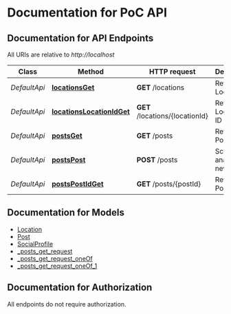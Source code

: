 # Documentation for PoC API

<a name="documentation-for-api-endpoints"></a>
## Documentation for API Endpoints

All URIs are relative to *http://localhost*

| Class | Method | HTTP request | Description |
|------------ | ------------- | ------------- | -------------|
| *DefaultApi* | [**locationsGet**](Apis/DefaultApi.md#locationsget) | **GET** /locations | Returns all Location |
*DefaultApi* | [**locationsLocationIdGet**](Apis/DefaultApi.md#locationslocationidget) | **GET** /locations/{locationId} | Returns a Location by ID |
*DefaultApi* | [**postsGet**](Apis/DefaultApi.md#postsget) | **GET** /posts | Returns all Post |
*DefaultApi* | [**postsPost**](Apis/DefaultApi.md#postspost) | **POST** /posts | Scrape and analyze a new Post |
*DefaultApi* | [**postsPostIdGet**](Apis/DefaultApi.md#postspostidget) | **GET** /posts/{postId} | Returns a Post by ID |


<a name="documentation-for-models"></a>
## Documentation for Models

 - [Location](./Models/Location.md)
 - [Post](./Models/Post.md)
 - [SocialProfile](./Models/SocialProfile.md)
 - [_posts_get_request](./Models/_posts_get_request.md)
 - [_posts_get_request_oneOf](./Models/_posts_get_request_oneOf.md)
 - [_posts_get_request_oneOf_1](./Models/_posts_get_request_oneOf_1.md)


<a name="documentation-for-authorization"></a>
## Documentation for Authorization

All endpoints do not require authorization.
